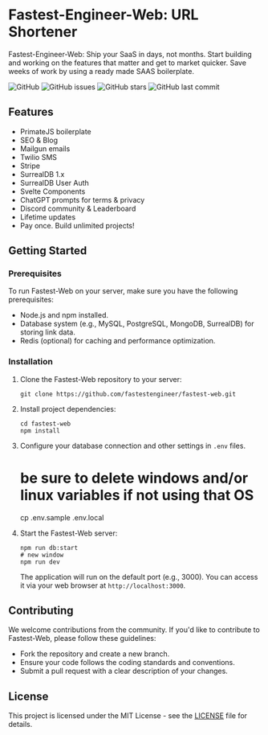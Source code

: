 # Fastest-Engineer-Web: URL Shortener

Fastest-Engineer-Web: Ship your SaaS in days, not months. Start building and working on the features that matter and get to market quicker. Save weeks of work by using a ready made SAAS boilerplate.

![GitHub](https://img.shields.io/github/license/profullstack/hynt-web)
![GitHub issues](https://img.shields.io/github/issues/profullstack/hynt-web)
![GitHub stars](https://img.shields.io/github/stars/profullstack/hynt-web)
![GitHub last commit](https://img.shields.io/github/last-commit/profullstack/hynt-web)

## Features

-   PrimateJS boilerplate
-   SEO & Blog
-   Mailgun emails
-   Twilio SMS
-   Stripe
-   SurrealDB 1.x
-   SurrealDB User Auth
-   Svelte Components
-   ChatGPT prompts for terms & privacy
-   Discord community & Leaderboard
-   Lifetime updates
-   Pay once. Build unlimited projects!

## Getting Started

### Prerequisites

To run Fastest-Web on your server, make sure you have the following prerequisites:

-   Node.js and npm installed.
-   Database system (e.g., MySQL, PostgreSQL, MongoDB, SurrealDB) for storing link data.
-   Redis (optional) for caching and performance optimization.

### Installation

1. Clone the Fastest-Web repository to your server:

    ```shell
    git clone https://github.com/fastestengineer/fastest-web.git
    ```

2. Install project dependencies:

    ```shell
    cd fastest-web
    npm install
    ```

3. Configure your database connection and other settings in `.env` files.

    # be sure to delete windows and/or linux variables if not using that OS

    cp .env.sample .env.local

4. Start the Fastest-Web server:

    ```shell
    npm run db:start
    # new window
    npm run dev
    ```

    The application will run on the default port (e.g., 3000). You can access it via your web browser at `http://localhost:3000`.

## Contributing

We welcome contributions from the community. If you'd like to contribute to Fastest-Web, please follow these guidelines:

-   Fork the repository and create a new branch.
-   Ensure your code follows the coding standards and conventions.
-   Submit a pull request with a clear description of your changes.

## License

This project is licensed under the MIT License - see the [LICENSE](LICENSE) file for details.
